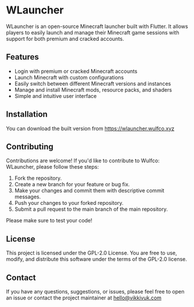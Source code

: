 # WLauncher

WLauncher is an open-source Minecraft launcher built with Flutter. It allows players to easily launch and manage their Minecraft game sessions with support for both premium and cracked accounts.

## Features

- Login with premium or cracked Minecraft accounts
- Launch Minecraft with custom configurations
- Easily switch between different Minecraft versions and instances
- Manage and install Minecraft mods, resource packs, and shaders
- Simple and intuitive user interface

## Installation
You can download the built version from https://wlauncher.wulfco.xyz

## Contributing
Contributions are welcome! If you'd like to contribute to Wulfco: WLauncher, please follow these steps:

1. Fork the repository.
2. Create a new branch for your feature or bug fix.
3. Make your changes and commit them with descriptive commit messages.
4. Push your changes to your forked repository.
5. Submit a pull request to the main branch of the main repository.

Please make sure to test your code!

## License
This project is licensed under the GPL-2.0 License. You are free to use, modify, and distribute this software under the terms of the GPL-2.0 license.

## Contact
If you have any questions, suggestions, or issues, please feel free to open an issue or contact the project maintainer at hello@vikkivuk.com
